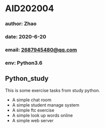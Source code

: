 # AID202004
### author: Zhao
### date: 2020-6-20
### email: 2687945480@qq.com
### env: Python3.6
## Python_study
This is some exercise tasks from study python.
* A simple chat room
* A simple student manage system
* A simple ftc exercise
* A simple look up words online
* A simple web server